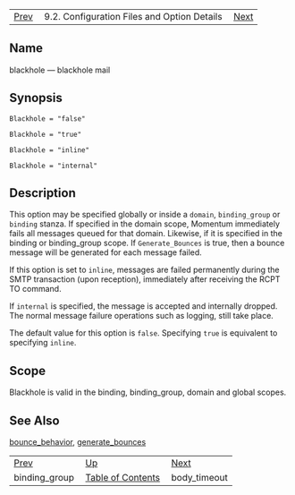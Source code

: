 |     |     |     |
| --- | --- | --- |
| [Prev](conf.ref.binding_group)  | 9.2. Configuration Files and Option Details |  [Next](conf.ref.body_timeout.php) |

<a name="conf.ref.blackhole"></a>
## Name

blackhole — blackhole mail

## Synopsis

`Blackhole = "false"`

`Blackhole = "true"`

`Blackhole = "inline"`

`Blackhole = "internal"`

<a name="idp8332432"></a>
## Description

This option may be specified globally or inside a `domain`, `binding_group` or `binding` stanza. If specified in the domain scope, Momentum immediately fails all messages queued for that domain. Likewise, if it is specified in the binding or binding_group scope. If `Generate_Bounces` is true, then a bounce message will be generated for each message failed.

If this option is set to `inline`, messages are failed permanently during the SMTP transaction (upon reception), immediately after receiving the RCPT TO command.

If `internal` is specified, the message is accepted and internally dropped. The normal message failure operations such as logging, still take place.

The default value for this option is `false`. Specifying `true` is equivalent to specifying `inline`.

<a name="idp8339920"></a>
## Scope

Blackhole is valid in the binding, binding_group, domain and global scopes.

<a name="idp8341600"></a>
## See Also

[bounce_behavior](conf.ref.bounce_behavior "bounce_behavior"), [generate_bounces](conf.ref.generate_bounces.php "generate_bounces")

|     |     |     |
| --- | --- | --- |
| [Prev](conf.ref.binding_group)  | [Up](conf.ref.files.php) |  [Next](conf.ref.body_timeout.php) |
| binding_group  | [Table of Contents](index) |  body_timeout |
